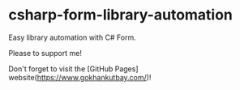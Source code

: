# csharp-form-library-automation
Easy library automation with C# Form.

Please to support me!

Don't forget to visit the [GitHub Pages] website(https://www.gokhankutbay.com/)!